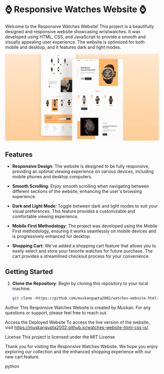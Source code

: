 # ⌚ Responsive Watches Website ⌚

Welcome to the Responsive Watches Website! This project is a beautifully designed and responsive website showcasing wristwatches. It was developed using HTML, CSS, and JavaScript to provide a smooth and visually appealing user experience. The website is optimized for both mobile and desktop, and it features dark and light modes.

![Website Preview](/preview.png)

## Features

- **Responsive Design**: The website is designed to be fully responsive, providing an optimal viewing experience on various devices, including mobile phones and desktop computers.

- **Smooth Scrolling**: Enjoy smooth scrolling when navigating between different sections of the website, enhancing the user's browsing experience.

- **Dark and Light Mode**: Toggle between dark and light modes to suit your visual preferences. This feature provides a customizable and comfortable viewing experience.

- **Mobile First Methodology**: The project was developed using the Mobile First methodology, ensuring it works seamlessly on mobile devices and is progressively enhanced for desktop.

- **Shopping Cart**: We've added a shopping cart feature that allows you to easily select and store your favorite watches for future purchase. The cart provides a streamlined checkout process for your convenience.

## Getting Started

1. **Clone the Repository**: Begin by cloning this repository to your local machine.

   ```bash
   git clone <https://github.com/muskangupta2002/watches-website-html-css-js.git>

Author
This Responsive Watches Website is created by Muskan. For any questions or support, please feel free to reach out.

Access the Deployed Website
To access the live version of the website, visit https://muskangupta2002.github.io/watches-website-html-css-js/.

License
This project is licensed under the MIT License.

Thank you for visiting the Responsive Watches Website. We hope you enjoy exploring our collection and the enhanced shopping experience with our new cart feature.

python

   
